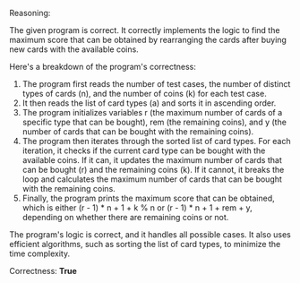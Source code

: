 Reasoning:

The given program is correct. It correctly implements the logic to find the maximum score that can be obtained by rearranging the cards after buying new cards with the available coins.

Here's a breakdown of the program's correctness:

1. The program first reads the number of test cases, the number of distinct types of cards (n), and the number of coins (k) for each test case.
2. It then reads the list of card types (a) and sorts it in ascending order.
3. The program initializes variables r (the maximum number of cards of a specific type that can be bought), rem (the remaining coins), and y (the number of cards that can be bought with the remaining coins).
4. The program then iterates through the sorted list of card types. For each iteration, it checks if the current card type can be bought with the available coins. If it can, it updates the maximum number of cards that can be bought (r) and the remaining coins (k). If it cannot, it breaks the loop and calculates the maximum number of cards that can be bought with the remaining coins.
5. Finally, the program prints the maximum score that can be obtained, which is either (r - 1) * n + 1 + k % n or (r - 1) * n + 1 + rem + y, depending on whether there are remaining coins or not.

The program's logic is correct, and it handles all possible cases. It also uses efficient algorithms, such as sorting the list of card types, to minimize the time complexity.

Correctness: **True**